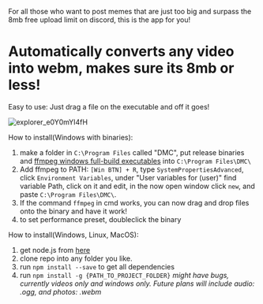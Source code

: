 For all those who want to post memes that are just too big and surpass the 8mb free upload limit on discord, this is the app for you!

# Automatically converts any video into webm, makes sure its 8mb or less!

Easy to use: Just drag a file on the executable and off it goes!

![explorer_e0Y0mYI4fH](https://user-images.githubusercontent.com/25299243/166175734-8e0a8783-3bac-4617-8762-db0ddfaa761a.gif)

How to install(Windows with binaries):
1. make a folder in `C:\Program Files` called "DMC", put release binaries and [ffmpeg windows full-build executables](https://github.com/GyanD/codexffmpeg/releases/) into `C:\Program Files\DMC\`
2. Add ffmpeg to PATH: `[Win BTN] + R`, type `SystemPropertiesAdvanced`, click `Environment Variables`, under "User variables for (user)" find variable Path, click on it and edit, in the now open window click `new`, and paste `C:\Program Files\DMC\`. 
3. If the command `ffmpeg` in cmd works, you can now drag and drop files onto the binary and have it work!
4. to set performance preset, doubleclick the binary

How to install(Windows, Linux, MacOS):
1. get node.js from [here](https://nodejs.org)
2. clone repo into any folder you like.
3. run `npm install --save` to get all dependencies
4. run `npm install -g {PATH_TO_PROJECT_FOLDER}`
*might have bugs, currently videos only and windows only. Future plans will include audio: .ogg, and photos: .webm*
